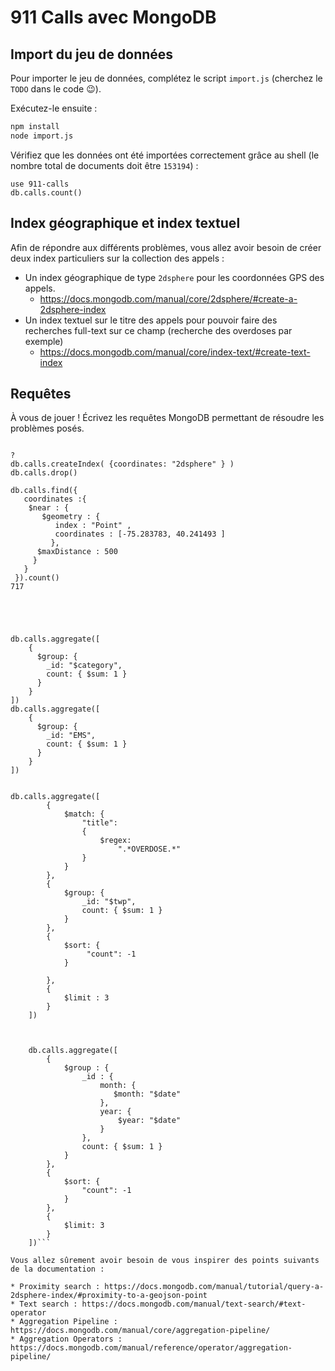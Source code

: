 # 911 Calls avec MongoDB

## Import du jeu de données

Pour importer le jeu de données, complétez le script `import.js` (cherchez le `TODO` dans le code :wink:).

Exécutez-le ensuite :

```bash
npm install
node import.js
```

Vérifiez que les données ont été importées correctement grâce au shell (le nombre total de documents doit être `153194`) :

```
use 911-calls
db.calls.count()
```

## Index géographique et index textuel

Afin de répondre aux différents problèmes, vous allez avoir besoin de créer deux index particuliers sur la collection des appels :

* Un index géographique de type `2dsphere` pour les coordonnées GPS des appels.
  * https://docs.mongodb.com/manual/core/2dsphere/#create-a-2dsphere-index
* Un index textuel sur le titre des appels pour pouvoir faire des recherches full-text sur ce champ (recherche des overdoses par exemple)
  * https://docs.mongodb.com/manual/core/index-text/#create-text-index

## Requêtes

À vous de jouer ! Écrivez les requêtes MongoDB permettant de résoudre les problèmes posés.

```

? 
db.calls.createIndex( {coordinates: "2dsphere" } )
db.calls.drop()

db.calls.find({ 
   coordinates :{
    $near : {
       $geometry : {   
          index : "Point" ,
          coordinates : [-75.283783, 40.241493 ]
         },
      $maxDistance : 500
     }
   }
 }).count()
717





db.calls.aggregate([
    { 
      $group: {
        _id: "$category",
        count: { $sum: 1 } 
      }
    }
])
db.calls.aggregate([
    { 
      $group: {
        _id: "EMS",
        count: { $sum: 1 } 
      }
    }
])


db.calls.aggregate([
        {
            $match: {
                "title": 
                {
                    $regex:
                        ".*OVERDOSE.*"  
                }
            }
        },
        {
            $group: {
                _id: "$twp",
                count: { $sum: 1 }
            }
        },
        {
            $sort: {
                 "count": -1
            }
        
        },
        {
            $limit : 3
        }
    ])
	
	
	
	db.calls.aggregate([
        {
            $group : {
                _id : {
                    month: {
                       $month: "$date" 
                    },
                    year: {
                        $year: "$date"
                    }
                },
                count: { $sum: 1 }
            }
        },
        {
            $sort: {
                "count": -1
            }
        },
        {
            $limit: 3
        }
    ])```

Vous allez sûrement avoir besoin de vous inspirer des points suivants de la documentation :

* Proximity search : https://docs.mongodb.com/manual/tutorial/query-a-2dsphere-index/#proximity-to-a-geojson-point
* Text search : https://docs.mongodb.com/manual/text-search/#text-operator
* Aggregation Pipeline : https://docs.mongodb.com/manual/core/aggregation-pipeline/
* Aggregation Operators : https://docs.mongodb.com/manual/reference/operator/aggregation-pipeline/
